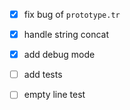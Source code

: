  - [x] fix bug of `prototype.tr`
 - [x] handle string concat
 - [x] add debug mode
 - [ ] add tests
 - [ ] empty line test

